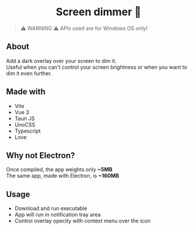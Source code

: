 <h1 align="center"> Screen dimmer 🌙 </h1>

> ⚠️ WARNING ⚠️ APIs used are for Windows OS only!

## About

Add a dark overlay over your screen to dim it.<br>
Useful when you can't control your screen brightness or when you want to dim it even further.

## Made with

- Vite
- Vue 3
- Tauri JS
- UnoCSS
- Typescript
- Love

## Why not Electron?

Once compiled, the app weights only **~5MB**
<br>
The same app, made with Electron, is **~160MB**

## Usage

- Download and run executable
- App will run in notification tray area
- Control overlay opecity with context menu over the icon
